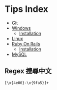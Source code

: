 # Tips Index
- [Git](Git)
- [Windows](Windows)
  - [Installation](Windows/Installation.md)
- [Linux](Linux)
- [Ruby On Rails](Rails)
  - [Installation](Rails/Installation.md)
- [MySQL](MySQL)

## Regex 搜尋中文
```
[\x{4e00}-\x{9fa5}]+
```
